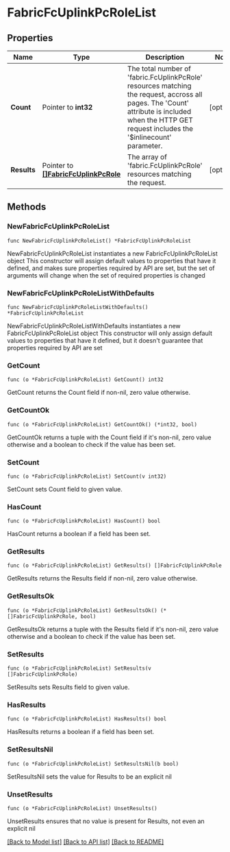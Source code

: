 # FabricFcUplinkPcRoleList

## Properties

Name | Type | Description | Notes
------------ | ------------- | ------------- | -------------
**Count** | Pointer to **int32** | The total number of &#39;fabric.FcUplinkPcRole&#39; resources matching the request, accross all pages. The &#39;Count&#39; attribute is included when the HTTP GET request includes the &#39;$inlinecount&#39; parameter. | [optional] 
**Results** | Pointer to [**[]FabricFcUplinkPcRole**](fabric.FcUplinkPcRole.md) | The array of &#39;fabric.FcUplinkPcRole&#39; resources matching the request. | [optional] 

## Methods

### NewFabricFcUplinkPcRoleList

`func NewFabricFcUplinkPcRoleList() *FabricFcUplinkPcRoleList`

NewFabricFcUplinkPcRoleList instantiates a new FabricFcUplinkPcRoleList object
This constructor will assign default values to properties that have it defined,
and makes sure properties required by API are set, but the set of arguments
will change when the set of required properties is changed

### NewFabricFcUplinkPcRoleListWithDefaults

`func NewFabricFcUplinkPcRoleListWithDefaults() *FabricFcUplinkPcRoleList`

NewFabricFcUplinkPcRoleListWithDefaults instantiates a new FabricFcUplinkPcRoleList object
This constructor will only assign default values to properties that have it defined,
but it doesn't guarantee that properties required by API are set

### GetCount

`func (o *FabricFcUplinkPcRoleList) GetCount() int32`

GetCount returns the Count field if non-nil, zero value otherwise.

### GetCountOk

`func (o *FabricFcUplinkPcRoleList) GetCountOk() (*int32, bool)`

GetCountOk returns a tuple with the Count field if it's non-nil, zero value otherwise
and a boolean to check if the value has been set.

### SetCount

`func (o *FabricFcUplinkPcRoleList) SetCount(v int32)`

SetCount sets Count field to given value.

### HasCount

`func (o *FabricFcUplinkPcRoleList) HasCount() bool`

HasCount returns a boolean if a field has been set.

### GetResults

`func (o *FabricFcUplinkPcRoleList) GetResults() []FabricFcUplinkPcRole`

GetResults returns the Results field if non-nil, zero value otherwise.

### GetResultsOk

`func (o *FabricFcUplinkPcRoleList) GetResultsOk() (*[]FabricFcUplinkPcRole, bool)`

GetResultsOk returns a tuple with the Results field if it's non-nil, zero value otherwise
and a boolean to check if the value has been set.

### SetResults

`func (o *FabricFcUplinkPcRoleList) SetResults(v []FabricFcUplinkPcRole)`

SetResults sets Results field to given value.

### HasResults

`func (o *FabricFcUplinkPcRoleList) HasResults() bool`

HasResults returns a boolean if a field has been set.

### SetResultsNil

`func (o *FabricFcUplinkPcRoleList) SetResultsNil(b bool)`

 SetResultsNil sets the value for Results to be an explicit nil

### UnsetResults
`func (o *FabricFcUplinkPcRoleList) UnsetResults()`

UnsetResults ensures that no value is present for Results, not even an explicit nil

[[Back to Model list]](../README.md#documentation-for-models) [[Back to API list]](../README.md#documentation-for-api-endpoints) [[Back to README]](../README.md)


